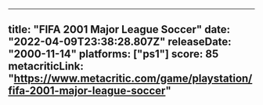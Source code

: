 
---
title: "FIFA 2001 Major League Soccer"
date: "2022-04-09T23:38:28.807Z"
releaseDate: "2000-11-14"
platforms: ["ps1"]
score: 85
metacriticLink: "https://www.metacritic.com/game/playstation/fifa-2001-major-league-soccer"
---
